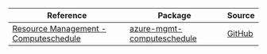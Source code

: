 | Reference | Package | Source |
|---|---|---|
|[Resource Management - Computeschedule](mgmt-computeschedule-readme.md)|[azure-mgmt-computeschedule](https://pypi.org/project/azure-mgmt-computeschedule)|[GitHub](https://github.com/Azure/azure-sdk-for-python/blob/main/sdk/computeschedule/azure-mgmt-computeschedule)|
